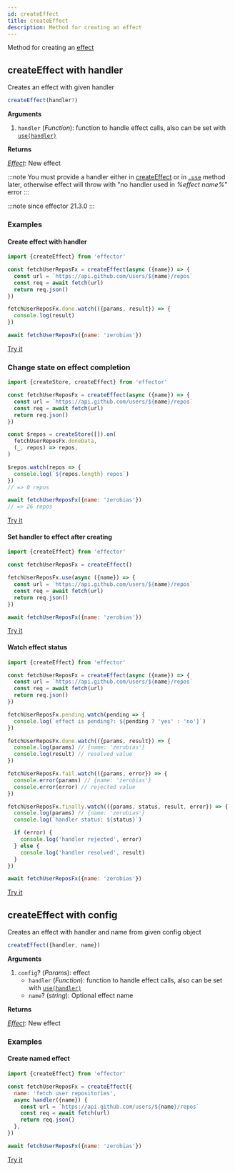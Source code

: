 ```yaml
---
id: createEffect
title: createEffect
description: Method for creating an effect
---
```


Method for creating an [effect](docs/api/effector/Effect.md)

## createEffect with handler

Creates an effect with given handler

```typescript
createEffect(handler?)
```

**Arguments**

1. `handler` (_Function_): function to handle effect calls, also can be set with [`use(handler)`](#use)

**Returns**

[_Effect_](docs/api/effector/Effect.md): New effect

:::note
You must provide a handler either in [createEffect](docs/api/effector/createEffect.md) or in [`.use`](docs/api/effector/Effect.md#use-handler) method later, otherwise effect will throw with "no handler used in _%effect name%_" error
:::

:::note since
effector 21.3.0
:::

### Examples

#### Create effect with handler

```js
import {createEffect} from 'effector'

const fetchUserReposFx = createEffect(async ({name}) => {
  const url = `https://api.github.com/users/${name}/repos`
  const req = await fetch(url)
  return req.json()
})

fetchUserReposFx.done.watch(({params, result}) => {
  console.log(result)
})

await fetchUserReposFx({name: 'zerobias'})
```

[Try it](https://share.effector.dev/7K23rdej)

### Change state on effect completion

```js
import {createStore, createEffect} from 'effector'

const fetchUserReposFx = createEffect(async ({name}) => {
  const url = `https://api.github.com/users/${name}/repos`
  const req = await fetch(url)
  return req.json()
})

const $repos = createStore([]).on(
  fetchUserReposFx.doneData,
  (_, repos) => repos,
)

$repos.watch(repos => {
  console.log(`${repos.length} repos`)
})
// => 0 repos

await fetchUserReposFx({name: 'zerobias'})
// => 26 repos
```

[Try it](https://share.effector.dev/uAJFC1XM)

#### Set handler to effect after creating

```js
import {createEffect} from 'effector'

const fetchUserReposFx = createEffect()

fetchUserReposFx.use(async ({name}) => {
  const url = `https://api.github.com/users/${name}/repos`
  const req = await fetch(url)
  return req.json()
})

await fetchUserReposFx({name: 'zerobias'})
```

[Try it](https://share.effector.dev/e1QPH9Uq)

#### Watch effect status

```js
import {createEffect} from 'effector'

const fetchUserReposFx = createEffect(async ({name}) => {
  const url = `https://api.github.com/users/${name}/repos`
  const req = await fetch(url)
  return req.json()
})

fetchUserReposFx.pending.watch(pending => {
  console.log(`effect is pending?: ${pending ? 'yes' : 'no'}`)
})

fetchUserReposFx.done.watch(({params, result}) => {
  console.log(params) // {name: 'zerobias'}
  console.log(result) // resolved value
})

fetchUserReposFx.fail.watch(({params, error}) => {
  console.error(params) // {name: 'zerobias'}
  console.error(error) // rejected value
})

fetchUserReposFx.finally.watch(({params, status, result, error}) => {
  console.log(params) // {name: 'zerobias'}
  console.log(`handler status: ${status}`)

  if (error) {
    console.log('handler rejected', error)
  } else {
    console.log('handler resolved', result)
  }
})

await fetchUserReposFx({name: 'zerobias'})
```

[Try it](https://share.effector.dev/LeurvtYA)

## createEffect with config

Creates an effect with handler and name from given config object

```typescript
createEffect({handler, name})
```

**Arguments**

1. `config`? (_Params_): effect
   - `handler` (_Function_): function to handle effect calls, also can be set with [`use(handler)`](#use)
   - `name`? (_string_): Optional effect name

**Returns**

[_Effect_](docs/api/effector/Effect.md): New effect

### Examples

#### Create named effect

```js
import {createEffect} from 'effector'

const fetchUserReposFx = createEffect({
  name: 'fetch user repositories',
  async handler({name}) {
    const url = `https://api.github.com/users/${name}/repos`
    const req = await fetch(url)
    return req.json()
  },
})

await fetchUserReposFx({name: 'zerobias'})
```

[Try it](https://share.effector.dev/GynSzKee)
